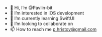 - 👋 Hi, I’m @Pavlin-bit
- 👀 I’m interested in iOS development
- 🌱 I’m currently learning SwiftUI 
- 💞️ I’m looking to collaborate on 
- 📫 How to reach me p.hristov@gmail.com

<!---
Pavlin-bit/Pavlin-bit is a ✨ special ✨ repository because its `README.md` (this file) appears on your GitHub profile.
You can click the Preview link to take a look at your changes.
--->
